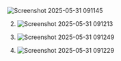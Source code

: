 ![Screenshot 2025-05-31 091145](https://github.com/user-attachments/assets/c3d07279-539d-4f6d-8663-8fe8a3285002)


2. ![Screenshot 2025-05-31 091213](https://github.com/user-attachments/assets/6a03f27a-4bc9-429c-833f-ff5a08aef231)

3. ![Screenshot 2025-05-31 091249](https://github.com/user-attachments/assets/fdf79c60-b96d-4bc5-aab9-44cf00c54b4f)

4. ![Screenshot 2025-05-31 091229](https://github.com/user-attachments/assets/628bdaf1-86da-4c73-9259-83bc9dfd362e)

      
